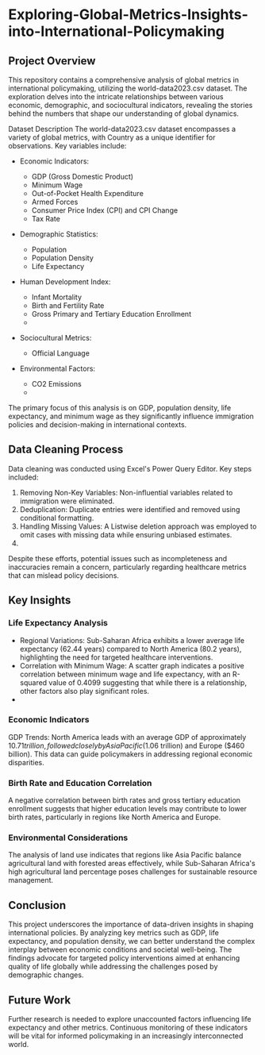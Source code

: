 # Exploring-Global-Metrics-Insights-into-International-Policymaking

## Project Overview
This repository contains a comprehensive analysis of global metrics in international policymaking, utilizing the world-data2023.csv dataset. The exploration delves into the intricate relationships between various economic, demographic, and sociocultural indicators, revealing the stories behind the numbers that shape our understanding of global dynamics.

Dataset Description
The world-data2023.csv dataset encompasses a variety of global metrics, with Country as a unique identifier for observations. Key variables include:
- Economic Indicators:
   - GDP (Gross Domestic Product)
   - Minimum Wage
   - Out-of-Pocket Health Expenditure
   - Armed Forces
   - Consumer Price Index (CPI) and CPI Change
   - Tax Rate
     
- Demographic Statistics:
   - Population
   - Population Density
   - Life Expectancy
     
- Human Development Index:
   - Infant Mortality
   - Birth and Fertility Rate
   - Gross Primary and Tertiary Education Enrollment
   - 
- Sociocultural Metrics:
   - Official Language
     
- Environmental Factors:
   - CO2 Emissions
   - 
The primary focus of this analysis is on GDP, population density, life expectancy, and minimum wage as they significantly influence immigration policies and decision-making in international contexts.

## Data Cleaning Process

Data cleaning was conducted using Excel's Power Query Editor. Key steps included:
 1. Removing Non-Key Variables: Non-influential variables related to immigration were eliminated.
 2. Deduplication: Duplicate entries were identified and removed using conditional formatting.
 3. Handling Missing Values: A Listwise deletion approach was employed to omit cases with missing data while ensuring unbiased estimates.
 4. 
Despite these efforts, potential issues such as incompleteness and inaccuracies remain a concern, particularly regarding healthcare metrics that can mislead policy decisions.

## Key Insights

### Life Expectancy Analysis

- Regional Variations: Sub-Saharan Africa exhibits a lower average life expectancy (62.44 years) compared to North America (80.2 years), highlighting the need for targeted healthcare interventions.
- Correlation with Minimum Wage: A scatter graph indicates a positive correlation between minimum wage and life expectancy, with an R-squared value of 0.4099 suggesting that while there is a relationship, other factors also play significant roles.
- 
### Economic Indicators

GDP Trends: North America leads with an average GDP of approximately $10.71 trillion, followed closely by Asia Pacific ($1.06 trillion) and Europe ($460 billion). This data can guide policymakers in addressing regional economic disparities.

### Birth Rate and Education Correlation

A negative correlation between birth rates and gross tertiary education enrollment suggests that higher education levels may contribute to lower birth rates, particularly in regions like North America and Europe.

### Environmental Considerations
The analysis of land use indicates that regions like Asia Pacific balance agricultural land with forested areas effectively, while Sub-Saharan Africa's high agricultural land percentage poses challenges for sustainable resource management.

## Conclusion
This project underscores the importance of data-driven insights in shaping international policies. By analyzing key metrics such as GDP, life expectancy, and population density, we can better understand the complex interplay between economic conditions and societal well-being. The findings advocate for targeted policy interventions aimed at enhancing quality of life globally while addressing the challenges posed by demographic changes.

## Future Work
Further research is needed to explore unaccounted factors influencing life expectancy and other metrics. Continuous monitoring of these indicators will be vital for informed policymaking in an increasingly interconnected world.
